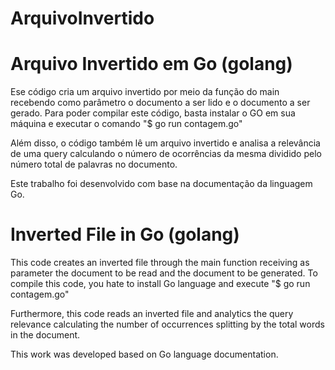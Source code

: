 # ArquivoInvertido
Arquivo Invertido em Go (golang)
==================================================================================================================================

Ese código cria um arquivo invertido por meio da função do main recebendo como parâmetro o documento a ser lido e o documento a ser gerado.
Para poder compilar este código, basta instalar o GO em sua máquina e executar o comando "$ go run contagem.go"

Além disso, o código também lê um arquivo invertido e analisa a relevância de uma query calculando o número de ocorrências da mesma dividido pelo número total de palavras no documento.

Este trabalho foi desenvolvido com base na documentação da linguagem Go.

Inverted File in Go (golang)
==================================================================================================================================
This code creates an inverted file through the main function receiving as parameter the document to be read and the document to be generated.
To compile this code, you hate to install Go language and execute "$ go run contagem.go"

Furthermore, this code reads an inverted file and analytics the query relevance calculating the number of occurrences splitting by the total words in the document.

This work was developed based on Go language documentation.

